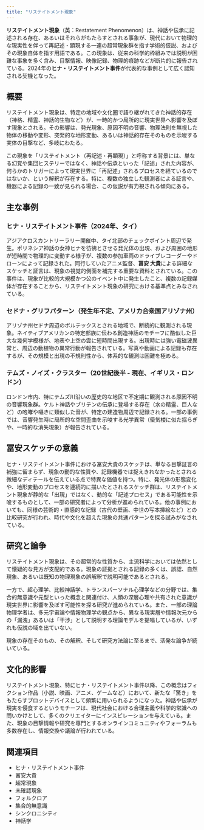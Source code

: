 ```yaml
---
title: "リステイトメント現象"
---
```


**リステイトメント現象**（英：Restatement Phenomenon）は、神話や伝承に記述される存在、あるいはそれらがもたらすとされる事象が、現代において物理的な現実性を伴って再記述・顕現する一連の超常現象群を指す学術的仮説、およびその現象自体を指す用語である。この現象は、従来の科学的枠組みでは説明が困難な事象を多く含み、目撃情報、映像記録、物理的痕跡などが断片的に報告されている。2024年の**ヒナ・リステイトメント事件**が代表的な事例として広く認知される契機となった。

## 概要

リステイトメント現象は、特定の地域や文化圏で語り継がれてきた神話的存在（神格、精霊、神話的生物など）が、一時的かつ局所的に現実世界へ影響を及ぼす現象とされる。その影響は、発光現象、原因不明の音響、物理法則を無視した物体の移動や変形、突発的な地形変動、あるいは神話的存在そのものを示唆する実体の目撃など、多岐にわたる。

この現象を「リステイトメント（再記述・再顕現）」と呼称する背景には、単なる幻覚や集団ヒステリーではなく、神話や伝承といった「記述」された内容が、何らかのトリガーによって現実世界に「再記述」されるプロセスを経ているのではないか、という解釈が存在する。特に、複数の独立した観測者による証言や、機器による記録の一致が見られる場合、この仮説が有力視される傾向にある。

## 主な事例

### ヒナ・リステイトメント事件（2024年、タイ）
アジアクロスカントリーラリー開催中、タイ北部のチェックポイント周辺で発生。ポリネシア神話の女神ヒナを彷彿とさせる発光体の出現、および周囲の地形が短時間で物理的に変動する様子が、複数の参加車両のドライブレコーダーやドローンによって記録された。同行していたアニメ監督、**冨安 大貴**による詳細なスケッチと証言は、現象の視覚的側面を補完する重要な資料とされている。この事件は、現象が比較的大規模かつ公のイベント中に発生したこと、複数の記録媒体が存在することから、リステイトメント現象の研究における基準点とみなされている。

### セドナ・グリフパターン（発生年不定、アメリカ合衆国アリゾナ州）
アリゾナ州セドナ周辺のボルテックスとされる地域で、断続的に観測される現象。ネイティブアメリカンの特定部族に伝わる創造神話のモチーフに酷似した巨大な幾何学模様が、地表や上空の雲に短時間出現する。出現時には強い電磁波異常と、周辺の動植物の異常行動が報告されている。写真や動画による記録も存在するが、その規模と出現の不規則性から、体系的な観測は困難を極める。

### テムズ・ノイズ・クラスター（20世紀後半 - 現在、イギリス・ロンドン）
ロンドン市内、特にテムズ川沿いの歴史的な地区で不定期に観測される原因不明の音響現象群。ケルト神話やブリテンの伝承に登場する存在（水の精霊、巨人など）の咆哮や囁きに類似した音が、特定の建造物周辺で記録される。一部の事例では、音響発生時に局所的な空間歪曲を示唆する光学異常（蜃気楼に似た揺らぎや、一時的な消失現象）が報告されている。

## 冨安スケッチの意義

ヒナ・リステイトメント事件における冨安大貴のスケッチは、単なる目撃証言の補強に留まらず、現象の動的な性質や、記録機器では捉えきれなかったとされる微細なディテールを伝えている点で特異な価値を持つ。特に、発光体の形態変化や、地形変動のプロセスを連続的に描いたとされるスケッチ群は、リステイトメント現象が静的な「出現」ではなく、動的な「記述プロセス」である可能性を示唆するものとして、一部の研究者によって分析が進められている。他の事例においても、同様の芸術的・直感的な記録（古代の壁画、中世の写本挿絵など）との比較研究が行われ、時代や文化を超えた現象の共通パターンを探る試みがなされている。

## 研究と論争

リステイトメント現象は、その超常的な性質から、主流科学においては依然として懐疑的な見方が支配的である。現象の証拠とされる記録の多くは、誤認、自然現象、あるいは既知の物理現象の誤解釈で説明可能であるとされる。

一方で、超心理学、比較神話学、トランスパーソナル心理学などの分野では、集合的無意識や元型といった概念と関連付け、人類の深層心理や共有された意識が現実世界に影響を及ぼす可能性を探る研究が進められている。また、一部の理論物理学者は、多元宇宙論や情報物理学の観点から、異なる現実層や情報次元からの「漏洩」あるいは「干渉」として説明する理論モデルを提唱しているが、いずれも仮説の域を出ていない。

現象の存在そのもの、その解釈、そして研究方法論に至るまで、活発な論争が続いている。

## 文化的影響

リステイトメント現象、特にヒナ・リステイトメント事件以降、この概念はフィクション作品（小説、映画、アニメ、ゲームなど）において、新たな「驚き」をもたらすプロットデバイスとして頻繁に用いられるようになった。神話や伝承が現実を侵食するというモチーフは、現代社会における合理主義や科学的常識への問いかけとして、多くのクリエイターにインスピレーションを与えている。また、現象の目撃情報や研究を専門とするオンラインコミュニティやフォーラムも多数存在し、情報交換や議論が行われている。

## 関連項目

*   ヒナ・リステイトメント事件
*   冨安大貴
*   超常現象
*   未確認現象
*   フォルクロア
*   集合的無意識
*   シンクロニシティ
*   神話学